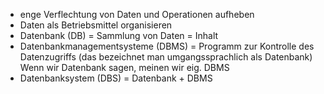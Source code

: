 - enge Verflechtung von Daten und Operationen aufheben
- Daten als Betriebsmittel organisieren
- Datenbank (DB) = Sammlung von Daten = Inhalt
- Datenbankmanagementsysteme (DBMS) = Programm zur Kontrolle des Datenzugriffs (das bezeichnet man umgangssprachlich als Datenbank) Wenn wir Datenbank sagen, meinen wir eig. DBMS
- Datenbanksystem (DBS) = Datenbank + DBMS